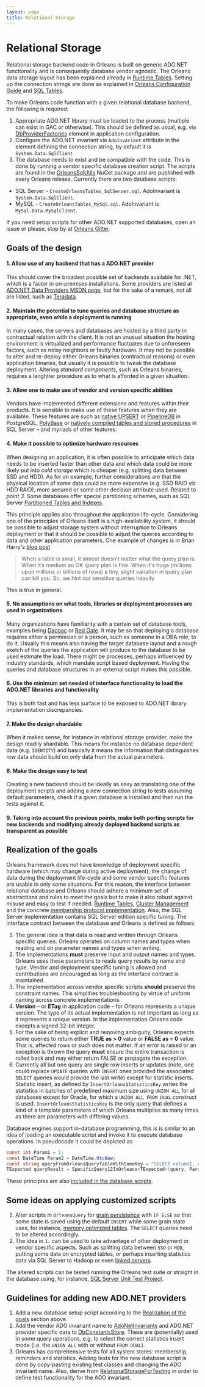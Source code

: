 ```yaml
---
layout: page
title: Relational Storage
---
```


# Relational Storage

Relational storage backend code in Orleans is built on generic ADO.NET functionality and is consequently database vendor agnostic. The Orleans data storage layout has been explained already in [Runtime Tables](Runtime-Tables.md). Setting up the connection strings are done as explained in [Orleans Configuration Guide ](http://dotnet.github.io/orleans/Orleans-Configuration-Guide/) and [SQL Tables](http://dotnet.github.io/orleans/Advanced-Concepts/Configuring-SQL-Tables).

To make Orleans code function with a given relational database backend, the following is required:

1. Appropriate ADO.NET library must be loaded to the process (multiple can exist in GAC or otherwise). This should be defined as usual, e.g. via [DbProviderFactories](https://msdn.microsoft.com/en-us/library/dd0w4a2z(v=vs.110).aspx) element in application configuration.
2. Configure the ADO.NET invariant via ``AdoInvariant`` attribute in the element defining the connection string, by default it is `System.Data.SqlClient`
3. The database needs to exist and be compatible with the code. This is done by running a vendor specific database creation script. The scripts are found in the [OrleansSqlUtils](https://www.nuget.org/packages/Microsoft.Orleans.OrleansSqlUtils) NuGet package and are published with every Orleans release. Currently there are two database scripts:
* SQL Server - `CreateOrleansTables_SqlServer.sql`. AdoInvariant is ``System.Data.SqlClient``.
* MySQL - `CreateOrleansTables_MySql.sql`. AdoInvariant is ``MySql.Data.MySqlClient``.

If you need setup scripts for other ADO.NET supported databases, open an issue or please, stop by at [Orleans Gitter](https://gitter.im/dotnet/orleans?utm_source=badge&utm_medium=badge&utm_campaign=pr-badge).

## Goals of the design

#### 1. **Allow use of any backend that has a ADO.NET provider**
This should cover the broadest possible set of backends available for .NET, which is a factor in on-premises installations. Some providers are listed at [ADO.NET Data Providers MSDN page](https://msdn.microsoft.com/en-us/library/dd363565.aspx),
but for the sake of a remark, not all are listed, such as [Teradata](https://downloads.teradata.com/download/connectivity/net-data-provider-for-teradata).

#### 2. **Maintain the potential to tune queries and database structure as appropriate, even while a deployment is running**
In many cases, the servers and databases are hosted by a third party in contractual relation with the client. It is not an unusual
situation the hosting environment is virtualized and performance fluctuates due to unforeseen factors, such as noisy neighbors or faulty hardware. It may
not be possible to alter and re-deploy either Orleans binaries (contractual reasons) or even application binaries, but usually it is possible to tweak the
database deployment. Altering *standard components*, such as Orleans binaries, requires a lenghtier procedure as to what is afforded in a given situation.

#### 3. **Allow one to make use of vendor and version specific abilities**
Vendors have implemented different extensions and features within their products. It is sensible to make use of these features when they are available.
These features are such as [native UPSERT](https://www.postgresql.org/about/news/1636/) or [PipelineDB](https://www.pipelinedb.com/) in PostgreSQL,
[PolyBase](https://msdn.microsoft.com/en-us/library/mt163689.aspx) or [natively compiled tables and stored procedures](https://msdn.microsoft.com/en-us/library/dn249342.aspx) in SQL Server
&ndash; and myriads of other features.

#### 4. **Make it possible to optimize hardware resources**
When designing an application, it is often possible to anticipate which data needs to be inserted faster than other data and
which data could be more likely put into *cold storage* which is cheaper (e.g. splitting data between SSD and HDD). As for an example,
further considerations are that the physical location of some data could be more expensive (e.g. SSD RAID viz HDD RAID), more secured
or some other decision attribute used. Related to *point 3.* Some databases offer special partitioning schemes, such as SQL Server [Partitioned Tables and Indexes](https://msdn.microsoft.com/en-us/library/ms190787.aspx).

This principle applies also throughout the application life-cycle. Considering one of the principles of Orleans itself is a high-availability system,
it should be possible to adjust storage system without interruption to Orleans deployment or that it should be possible to adjust the queries according
to data and other application parameters. One example of changes is in Brian Harry's [blog post](https://blogs.msdn.microsoft.com/bharry/2016/02/06/a-bit-more-on-the-feb-3-and-4-incidents/)
> When a table is small, it almost doesn’t matter what the query plan is. When it’s medium an OK query plan is fine. When it's huge (millions upon millions or billions of rows) a tiny, slight variation in query plan can kill you. So, we hint our sensitive queries heavily.

This is true in general.

#### 5. **No assumptions on what tools, libraries or deployment processes are used in organizations**
Many organizations have familiarity with a certain set of database tools, examples being [Dacpac](https://msdn.microsoft.com/en-us/library/ee210546.aspx)
or [Red Gate](https://www.red-gate.com/). It may be so that deploying a database requires either a permission or a person, such as someone
in a DBA role, to do it. Usually this means also having the target database layout and a rough sketch of the queries the application will
produce to the database to be used estimate the load. There might be processes, perhaps influenced by industry standards, which mandate script based deployment.
Having the queries and database structures in an external script makes this possible.

#### 6. **Use the minimum set needed of interface functionality to load the ADO.NET libraries and functionality**
This is both fast and has less surface to be exposed to ADO.NET library implementation discrepancies.

#### 7. **Make the design shardable**
When it makes sense, for instance in relational storage provider, make the design readily shardable. This means for instance no database dependent
data (e.g. `IDENTITY`) and basically it means the information that distinguishes row data should build on only data from the actual parameters.

#### 8. **Make the design easy to test**
Creating a new backend should be ideally as easy as translating one of the deployment scripts and adding a new connection string to tests assuming default
parameters, check if a given database is installed and then run the tests against it.

#### 9. **Taking into account the previous points, make both porting scripts for new backends and modifying already deployed backend scripts as transparent as possible**

## Realization of the goals

Orleans framework does not have knowledge of deployment specific hardware (which may change during active deployment), the change of data during the deployment life-cycle and some vendor specific features are usable in only some situations. For this reason, the interface between relational database and Orleans should adhere a minimum set of abstractions and rules to meet the goals but to make it also robust against misuse and easy to test if needed.
[Runtime Tables](Runtime-Tables.md), [Cluster Management](Cluster-Management.md) and the concrete [membership protocol implementation](https://github.com/dotnet/orleans/blob/master/src/Orleans/SystemTargetInterfaces/IMembershipTable.cs). Also, the SQL Server implementation contains SQL Server edition specific tuning.
The interface contract between the database and Orleans is defined as follows:

1. The general idea is that data is read and written through Orleans specific queries.
   Orleans operates on column names and types when reading and on parameter names and types when writing.
2. The implementations **must** preserve input and output names and types. Orleans uses these parameters to reads query results by name and type.
   Vendor and deployment specific tuning is allowed and contributions are encouraged as long as the interface contract is maintained.	 
3. The implementation across vendor specific scripts **should** preserve the constraint names.
   This simplifies troubleshooting by virtue of uniform naming across concrete implementations.
4. **Version** &ndash; or **ETag** in application code &ndash; for Orleans represents a unique version.
   The type of its actual implementation is not important as long as it represents a unique version. In the implementation Orleans code excepts a signed 32-bit integer.
5. For the sake of being explicit and removing ambiguity, Orleans expects some queries to return either **TRUE as > 0** value
   or **FALSE as = 0** value. That is, affected rows or such does not matter. If an error is raised or an exception is thrown
   the query **must** ensure the entire transaction is rolled back and may either return FALSE or propagate the exception.
6. Currently all but one query are single row inserts or updates (note, one could replace ``UPDATE`` queries with ``INSERT`` ones provided the associated
   ``SELECT`` queries would provide the last write) except for statistic inserts. Statistic insert, as defined by ``InsertOrleansStatisticsKey`` writes the statistics in batches of predefined maximum size using ``UNION ALL`` for all databases except for Oracle, for which a ``UNION ALL FROM DUAL`` construct is used. ``InsertOrleansStatisticsKey`` is the only query that defines a kind of a template parameters of which Orleans multiplies as many times as there are parameters with differing values.

Database engines support in-database programming, this is is similar to an idea of loading an executable script and invoke it to execute database operations. In pseudocode it could be depicted as

```csharp
const int Param1 = 1;
const DateTime Param2 = DateTime.UtcNow;
const string queryFromOrleansQueryTableWithSomeKey = "SELECT column1, column2 FROM <some Orleans table> where column1 = @param1 AND column2 = @param2;";
TExpected queryResult = SpecificQuery12InOrleans<TExpected>(query, Param1, Param2);
```

These principles are also [included in the database scripts](https://github.com/dotnet/orleans/blob/master/src/OrleansSQLUtils/).

## Some ideas on applying customized scripts

1. Alter scripts in `OrleansQuery` for [grain persistence](http://dotnet.github.io/orleans/Getting-Started-With-Orleans/Grain-Persistence) with `IF ELSE`
   so that some state is saved using the default `INSERT` while some grain state uses, for instance, [memory optimized tables](https://msdn.microsoft.com/en-us/library/dn133165.aspx).
   The `SELECT` queries need to be altered accordingly.
2. The idea in `1.` can be used to take advantage of other deployment or vendor specific aspects. Such as splitting data between `SSD` or `HDD`, putting some data on encrypted tables,
   or perhaps inserting statistics data via SQL Server to Hadoop or even [linked servers](https://msdn.microsoft.com/en-us/library/ms188279.aspx).

The altered scripts can be tested running the Orleans test suite or straight in the database using, for instance, [SQL Server Unit Test Project](https://msdn.microsoft.com/en-us/library/jj851212.aspx).

## Guidelines for adding new ADO.NET providers

1. Add a new database setup script according to the [Realization of the goals](#realization-of-the-goals) section above.
2. Add the vendor ADO invariant name to [AdoNetInvariants](https://github.com/dotnet/orleans/blob/master/src/OrleansSQLUtils/Storage/AdoNetInvariants.cs#L34) and ADO.NET provider specific data to [DbConstantsStore](https://github.com/dotnet/orleans/blob/master/src/OrleansSQLUtils/Storage/DbConstantsStore.cs). These are (potentially) used in some query operations. e.g. to select the correct statistics insert mode (i.e. the ``UNION ALL`` with or without ``FROM DUAL``).
3. Orleans has comprehensive tests for all system stores: membership, reminders and statistics. Adding tests for the new database script is done by copy-pasting existing test classes and changing the ADO invariant name. Also, derive from [RelationalStorageForTesting](https://github.com/dotnet/orleans/blob/master/test/Tester/RelationalUtilities/RelationalStorageForTesting.cs) in order to define test functionality for the ADO invariant.

